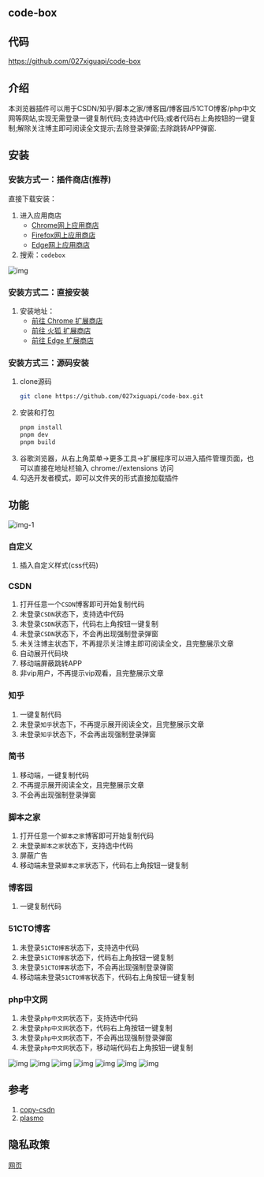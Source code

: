## code-box

## 代码

https://github.com/027xiguapi/code-box

## 介绍

本浏览器插件可以用于CSDN/知乎/脚本之家/博客园/博客园/51CTO博客/php中文网等网站,实现无需登录一键复制代码;支持选中代码;或者代码右上角按钮的一键复制;解除关注博主即可阅读全文提示;去除登录弹窗;去除跳转APP弹窗.

## 安装

### 安装方式一：插件商店(推荐)

直接下载安装：
1. 进入应用商店
   - [Chrome网上应用商店](https://chrome.google.com/webstore/category/extensions?hl=zh-CN)
   - [Firefox网上应用商店](https://addons.mozilla.org/zh-CN/firefox/)
   - [Edge网上应用商店](https://microsoftedge.microsoft.com/addons/Microsoft-Edge-Extensions-Home?hl=zh-CN)
2. 搜索：`codebox`

![img](https://raw.githubusercontent.com/027xiguapi/code-box/main/public/img.png)


### 安装方式二：直接安装

1. 安装地址： 
   - [前往 Chrome 扩展商店](https://chrome.google.com/webstore/detail/acnnhjllgegbndgknlliobjlekgilbdf)
   - [前往 火狐 扩展商店](https://addons.mozilla.org/zh-CN/firefox/addon/code-box/)
   - [前往 Edge 扩展商店](https://microsoftedge.microsoft.com/addons/detail/code-box/cfpdbfmncaampihkmejogihjkenkonbn)

### 安装方式三：源码安装

1. clone源码
   ```sh
   git clone https://github.com/027xiguapi/code-box.git
   ```
2. 安装和打包
   ```sh
   pnpm install
   pnpm dev
   pnpm build
   ```
3. 谷歌浏览器，从右上角菜单->更多工具->扩展程序可以进入插件管理页面，也可以直接在地址栏输入 chrome://extensions 访问
4. 勾选开发者模式，即可以文件夹的形式直接加载插件

## 功能

![img-1](https://raw.githubusercontent.com/027xiguapi/code-box/main/public/img_1.jpg)

### 自定义

1. 插入自定义样式(css代码)

### CSDN

1. 打开任意一个`CSDN`博客即可开始复制代码
2. 未登录`CSDN`状态下，支持选中代码
3. 未登录`CSDN`状态下，代码右上角按钮一键复制
4. 未登录`CSDN`状态下，不会再出现强制登录弹窗
5. 未关注博主状态下，不再提示关注博主即可阅读全文，且完整展示文章
6. 自动展开代码块
7. 移动端屏蔽跳转APP
8. 非vip用户，不再提示vip观看，且完整展示文章

### 知乎

1. 一键复制代码
2. 未登录`知乎`状态下，不再提示展开阅读全文，且完整展示文章
3. 未登录`知乎`状态下，不会再出现强制登录弹窗

### 简书

1. 移动端，一键复制代码
2. 不再提示展开阅读全文，且完整展示文章
3. 不会再出现强制登录弹窗

### 脚本之家

1. 打开任意一个`脚本之家`博客即可开始复制代码
2. 未登录`脚本之家`状态下，支持选中代码
3. 屏蔽广告
4. 移动端未登录`脚本之家`状态下，代码右上角按钮一键复制

### 博客园

1. 一键复制代码

### 51CTO博客

1. 未登录`51CTO博客`状态下，支持选中代码
2. 未登录`51CTO博客`状态下，代码右上角按钮一键复制
3. 未登录`51CTO博客`状态下，不会再出现强制登录弹窗
4. 移动端未登录`51CTO博客`状态下，代码右上角按钮一键复制

### php中文网

1. 未登录`php中文网`状态下，支持选中代码
2. 未登录`php中文网`状态下，代码右上角按钮一键复制
3. 未登录`php中文网`状态下，不会再出现强制登录弹窗
4. 未登录`php中文网`状态下，移动端代码右上角按钮一键复制


![img](https://raw.githubusercontent.com/027xiguapi/code-box/main/public/1.jpg)
![img](https://raw.githubusercontent.com/027xiguapi/code-box/main/public/2.png)
![img](https://raw.githubusercontent.com/027xiguapi/code-box/main/public/3.jpg)
![img](https://raw.githubusercontent.com/027xiguapi/code-box/main/public/4.jpg)
![img](https://raw.githubusercontent.com/027xiguapi/code-box/main/public/5.jpg)
![img](https://raw.githubusercontent.com/027xiguapi/code-box/main/public/6.jpg)
![img](https://raw.githubusercontent.com/027xiguapi/code-box/main/public/7.jpg)


## 参考

1. [copy-csdn](https://github.com/openHacking/copy-csdn)
2. [plasmo](https://github.com/PlasmoHQ/plasmo)

## 隐私政策

[网页](https://027xiguapi.github.io/code-box/privacy-policy.html)